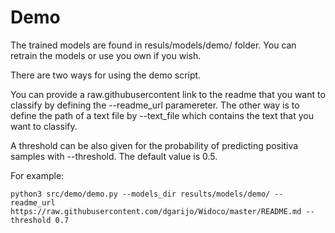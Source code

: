# Demo

The trained models are found in resuls/models/demo/ folder. You can retrain the models or use you own if you wish.

There are two ways for using the demo script. 

You can provide a raw.githubusercontent link to the readme that you want to classify by defining the --readme_url paramereter. 
The other way is to define the path of a text file by --text_file which contains the text that you want to classify.

A threshold can be also given for the probability of predicting positiva samples with --threshold. The default value is 0.5.

For example:

```
python3 src/demo/demo.py --models_dir results/models/demo/ --readme_url https://raw.githubusercontent.com/dgarijo/Widoco/master/README.md --threshold 0.7
```